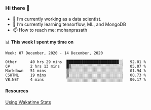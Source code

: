 ### Hi there 👋

- 🔭 I’m currently working as a data scientist.
- 🌱 I’m currently learning tensorflow, ML, and MongoDB
- 📫 How to reach me: mohanprasath

📊 **This week I spent my time on**
<!--START_SECTION:waka-->
```text
Week: 07 December, 2020 - 14 December, 2020

Other      40 hrs 29 mins  ███████████████████████░░   92.01 % 
C#         2 hrs 13 mins   █▒░░░░░░░░░░░░░░░░░░░░░░░   05.07 % 
Markdown   51 mins         ▒░░░░░░░░░░░░░░░░░░░░░░░░   01.94 % 
CSHTML     19 mins         ▒░░░░░░░░░░░░░░░░░░░░░░░░   00.73 % 
VB.NET     4 mins          ░░░░░░░░░░░░░░░░░░░░░░░░░   00.17 % 
```
<!--END_SECTION:waka-->

#### Resources
[Using Wakatime Stats](https://github.com/marketplace/actions/waka-readme)
